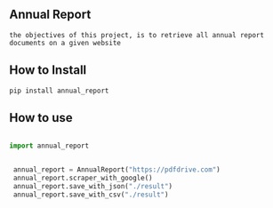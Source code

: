 ## Annual Report
    the objectives of this project, is to retrieve all annual report documents on a given website


## How to Install

```
pip install annual_report

```

## How to use


```python

import annual_report


 annual_report = AnnualReport("https://pdfdrive.com")
 annual_report.scraper_with_google()
 annual_report.save_with_json("./result")
 annual_report.save_with_csv("./result")
